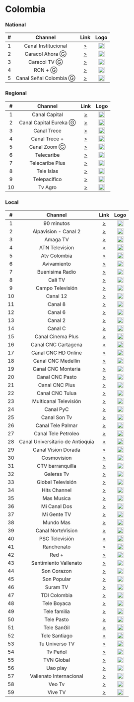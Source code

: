 
<h1>Colombia</h1>

<h3>National</h3>

| #   | Channel     | Link  | Logo |
|:---:|:-----------:|:-----:|:-----:|
| 1   | Canal Institucional | [>](https://streaming.rtvc.gov.co/TV_CanalInstitucional_live/smil:live.smil/playlist.m3u8) | <img height="20" src="https://i.imgur.com/9YMD0rx.png"/> |
| 2   | Caracol Ahora Ⓖ| [>](http://mdstrm.com/live-stream-playlist_800/58dc3d471cbe05ff3c8e463e.m3u8)| <img height="20" src="https://i.imgur.com/rIiYIsI.png"/> |
| 3   | Caracol TV Ⓖ| [>](https://mdstrm.com/live-stream-playlist/574463697b9817cf0886fc17.m3u8)| <img height="20" src="https://i.imgur.com/IbYzIg1.png"/> |
| 4   | RCN +  Ⓖ    | [>](https://933be29cc78d4056abd00e0743138931.mediatailor.us-east-1.amazonaws.com/v1/master/04fd913bb278d8775298c26fdca9d9841f37601f/Roku_RCNMas/playlist.m3u8?ads.wurl_channel=926&ads.wurl_name=RCNMas&ads.coppa=false&ads.bmodel=bm1&ads.channelStore=us&ads.content=9bebc5fe01e3531c8c73aa34b89a2fd0&ads.content_rating=TVPG&ads.tags=cat-spanish-language&ads.content_type=livefeed&ads.device_lang=ROKU_ADS_LOCALE&ads.genre=ROKU_ADS_CONTENT_GENRE&ads.is_lat=1&ads.platform=web&ads.studio_id=latv&ads.rdid=67a4e34f-bc00-53a7-808e-817453df25bc&ads.unlocked=UNLOCKED&ads.ua=Mozilla%2F5.0+%28Linux%3B+Android+6.0%3B+Nexus+5+Build%2FMRA58N%29+AppleWebKit%2F537.36+%28KHTML%2C+like+Gecko%29+Chrome%2F92.0.4515.131+Mobile+Safari%2F537.36&is_lat=1&bmodel=bm1&content=9bebc5fe01e3531c8c73aa34b89a2fd0&platform=web&tags=cat-spanish-language&coppa=false&content_type=livefeed&rdid=67a4e34f-bc00-53a7-808e-817453df25bc&genre=ROKU_ADS_CONTENT_GENRE&content_rating=TVPG&studio_id=latv&channel_id=151908&channelStore=us)| <img height="20" src="https://i.imgur.com/IzbfJ8E.png"/> |
| 5  | Canal Señal Colombia  Ⓖ    | [>](https://geostreaming.rtvc.gov.co/TV_Senal_Colombia_live/smil:live.smil/playlist.m3u8)| <img height="20" src="https://i.imgur.com/JxfTnMQ.png"/> |



<h3>Regional</h3>

| #   | Channel     | Link  | Logo |
|:---:|:-----------:|:-----:|:-----:|
|  1  |Canal Capital | [>](https://mdstrm.com/live-stream-playlist/57d01d6c28b263eb73b59a5a.m3u8) | <img height="20" src="https://i.imgur.com/N0zoph6.png"/> |
|  2  | Canal Capital Eureka Ⓖ| [>](https://mdstrm.com/live-stream-playlist/57d2ebe8fd61d8f9327f8ad1.m3u8) | <img height="20" src="https://i.imgur.com/xBRLCpp.png"/> |
|  3  | Canal Trece| [>](https://stream.logicideas.media/canaltrece-live/smil:live.smil/playlist.m3u8) | <img height="20" src="https://i.imgur.com/kxtY2Fm.png"/> |
|  4  |Canal Trece + | [>](https://stream.logicideas.media/canaltreceplus-live/smil:live1plus.smil/playlist.m3u8) | <img height="20" src="https://i.imgur.com/KtAoWNV.png"/> |
|  5 | Canal Zoom Ⓖ| [>](https://canalzoom.itex.com.co:3085/live/canalzoombr01live.m3u8) | <img height="20" src="https://i.imgur.com/m6t1YzB.png"/> |
|  6  | Telecaribe| [>](https://tkx.mp.lura.live/rest/v2/mcp/video/adstB64MXYxqLZwy?anvack=4gXmVVoVIp3YeECJWm6af3j0mlHwl6vO&eud=SKjoH1L%2F9Enwo5zQBiBTRfTSNGfENMNO6udm4CQNVvix%2FL9XX8kucBOvzWalIghNrL5GllGH8ou17ICYGv29Rg%3D%3D) | <img height="20" src="https://i.imgur.com/Y2Y2bqG.png"/> |
|  7  | Telecaribe Plus| [>](https://tkx.mp.lura.live/rest/v2/mcp/video/adstrJ4lqmk8VOz0?anvack=QMl6NLXvHRjEMnuMa2jVcbwPdOcjYw0z&eud=3ycd7nhfPYkQpMXloO%2BHT1QbBonb6MJjT0hVNjOaZzoZc58sLfI%2Blh65SHeDLEPB7irJPqfm6Ht8BUvgSOXEbg%3D%3D) | <img height="20" src="https://i.imgur.com/Y2Y2bqG.png"/> |
|  8  | Tele Islas| [>](https://5ab772334c39c.streamlock.net/live-teleislas/_definst_/teleislas/playlist.m3u8) | <img height="20" src="https://i.imgur.com/DJJBPFs.png"/> |
|  9  |Telepacifico | [>](https://stream.logicideas.media/telepacifico-live/smil:live.smil/playlist.m3u8) | <img height="20" src="https://i.imgur.com/k4OWlPS.png"/> |
|  10  |Tv Agro | [>](http://179.1.7.198:1935/live/TVAgroHD.stream_360p/playlist.m3u8) | <img height="20" src="https://i.imgur.com/YvAf9qx.png"/> |


<h3>Local</h3>

| #   | Channel     | Link  | Logo |
|:---:|:-----------:|:-----:|:-----:|
|  1  | 90 minutos| [>](https://play.cdn.enetres.net/184784E1D210401F8041E3E1266822CC021/026/playlist.m3u8) | <img height="20" src="https://i.imgur.com/HyhwsSK.png"/> |
| 2   |Alpavision - Canal 2  | [>](https://stmv1.voxtvhd.com.br/alpavision/alpavision/playlist.m3u8) | <img height="20" src="https://i.imgur.com/VjZ2Cfm.png"/> |
| 3   |Amaga TV  | [>](https://hvtrafico.ddns.net/amagatv/smil:amagatv.smil/playlist.m3u8) | <img height="20" src="https://i.imgur.com/8kWQbNu.png"/> |
| 4   |ATN Television  | [>](https://59ef525c24caa.streamlock.net/atntelevision/atntelevision/playlist.m3u8) | <img height="20" src="https://i.imgur.com/ZW3RJgh.png"/> |
| 5   | Atv Colombia | [>](https://panel.streamingmedia.com.co:3994/live/atvcolombialive.m3u8) | <img height="20" src="https://i.imgur.com/pqvuTL9.png"/> |
| 6   |Avivamiento  | [>](https://s3.abntelevision.com:443/avivamientoabr/stream/playlist.m3u8) | <img height="20" src="https://i.imgur.com/ylkBkO7.png"/> |
| 7   | Buenisima Radio | [>](https://streamyes.alsolnet.com/buturama/live/playlist.m3u8) | <img height="20" src="https://i.imgur.com/OegKwy7.png"/> |
| 8   | Cali TV | [>](https://5ab772334c39c.streamlock.net/live-calitv/calitv1/playlist.m3u8) | <img height="20" src="https://i.imgur.com/ji9Wnby.png"/> |
| 9   | Campo Televisión | [>](https://video17.virtualtronics.com/streamer/canalcampotv.m3u8) | <img height="20" src="https://i.imgur.com/qjeVC5a.png"/> |
| 10   | Canal 12 | [>](https://edge.teveo.com.co/live/AeAAAgAJAAFFA1IAyADIQCAAAAAAAAAAAmIx7K66cTceAAAA/playlist.m3u8) | <img height="20" src="https://i.imgur.com/1ET2SeL.png"/> |
| 11   | Canal 8 | [>](https://cloud2.streaminglivehd.com:1936/8120/8120/chunklist_w1712839744.m3u8) | <img height="20" src="https://i.imgur.com/l0eqija.png"/> |
| 12   | Canal 6 | [>](http://190.93.137.61:1935/live/canal6/playlist.m3u8) | <img height="20" src="https://i.imgur.com/0ictJ0y.png"/> |
| 13  | Canal 2 | [>](https://video13.virtualtronics.com/streamer/canal2.m3u8) | <img height="20" src="https://i.imgur.com/LcZtn6L.png"/>|
| 14  | Canal C | [>](https://stmv2.voxtvhd.com.br/canalccali/canalccali/playlist.m3u8) | <img height="20" src="https://i.imgur.com/kAG3Kid.png"/> |
| 15  | Canal Cinema Plus | [>](https://hvtrafico.ddns.net/cinema720/cinema720.stream_720p/playlist.m3u8) | <img height="20" src="https://i.imgur.com/qHRrvWe.png"/> |
| 16 | Canal CNC Cartagena | [>](https://cloud2.streaminglivehd.com:1936/8054/8054/playlist.m3u8) | <img height="20" src="https://i.imgur.com/WiJxPBh.png"/> |
| 17  |Canal CNC HD Online  | [>](https://hvtrafico.ddns.net/cnconline/cnconline.stream/playlist.m3u8) | <img height="20" src="https://i.imgur.com/PL9NQPK.png"/> |
| 18  | Canal CNC Medellin | [>](http://38.75.136.76:1935/cncmedellin720/canalcncmedellin.stream_720p/playlist.m3u8) | <img height="20" src="https://i.imgur.com/k93fhsX.png"/> |
| 19  | Canal CNC Monteria | [>](https://stmv1.voxtvhd.com.br/cncmonteria/cncmonteria/playlist.m3u8) | <img height="20" src="https://i.imgur.com/UbXb2Hl.png"/> |
| 20  |Canal CNC Pasto  | [>](https://hvtrafico.ddns.net/pastocnc9/cnc9/playlist.m3u8) | <img height="20" src="https://i.imgur.com/dYQU2ih.png"/> |
| 21  | Canal CNC Plus | [>](https://hvtrafico.ddns.net/channelplus/channelplus/playlist.m3u8) | <img height="20" src="https://i.imgur.com/YRr5jFs.png"/> |
| 22  | Canal CNC Tulua | [>](https://servers.amelbasoluciones.co:19360/cnctulua/cnctulua.m3u8) | <img height="20" src="https://i.imgur.com/RS8o6MH.png"/> |
| 23  | Multicanal Televisión | [>](https://cloud2.streaminglivehd.com:1936/8010/8010/chunklist_w1274203101.m3u8) | <img height="20" src="https://i.imgur.com/9oOWn4x.png"/> |
| 24  | Canal PyC | [>](https://byecableiptv.com/canapycvivo/canalpyc.stream/playlist.m3u8) | <img height="20" src="https://i.imgur.com/2DDDsDa.png"/> |
| 25  | Canal Son Tv | [>](https://server12.videostreaming.net:3628/stream/play.m3u8) | <img height="20" src="https://i.imgur.com/juesmwo.png?1"/> |
| 26  |Canal Tele Palmar  | [>](https://servers.amelbasoluciones.co:19360/telepalmarlive/telepalmarlive.m3u8) | <img height="20" src="https://i.imgur.com/lTmeYIC.png"/> |
| 27  |  Canal Tele Petroleo| [>](https://edge.teveo.com.co/live/AeAAAgAIAAE7A1IAyADIXOgAZJgAAAAAAmIyQrW6cTceAAAA/playlist.m3u8) | <img height="20" src="https://i.imgur.com/2MyZEHl.png"/> |
| 28  | Canal Universitario de Antioquia | [>](https://manifest.googlevideo.com/api/manifest/hls_playlist/expire/1647480674/ei/AjsyYt6BBM-u8wSVypToBg/ip/54.234.21.247/id/QP6rZZzr8Uk.1/itag/96/source/yt_live_broadcast/requiressl/yes/ratebypass/yes/live/1/sgoap/gir%3Dyes%3Bitag%3D140/sgovp/gir%3Dyes%3Bitag%3D137/hls_chunk_host/rr2---sn-p5qddn7k.googlevideo.com/playlist_duration/30/manifest_duration/30/vprv/1/playlist_type/DVR/initcwndbps/6490/mh/JP/mm/44/mn/sn-p5qddn7k/ms/lva/mv/m/mvi/2/pl/15/dover/11/pacing/0/keepalive/yes/fexp/24001373,24007246/mt/1647458679/sparams/expire,ei,ip,id,itag,source,requiressl,ratebypass,live,sgoap,sgovp,playlist_duration,manifest_duration,vprv,playlist_type/sig/AOq0QJ8wRAIgM3HMyP2yIUuqbn_8g-_EBqQKvn3v8dxcIzsNmvW6mFkCICnTsZiTFmnc-zivs7q6JmveeZ7ccs6gVTDA64Gua97X/lsparams/hls_chunk_host,initcwndbps,mh,mm,mn,ms,mv,mvi,pl/lsig/AG3C_xAwRQIgJ-v9_10mL9s4ok1t6zYN7-N200VUyJRc7suUHbkYMD0CIQDBZNVtFSvZ-rMvdaBHisQEMAEEjML09tijyUUjEewScA%3D%3D/playlist/index.m3u8) | <img height="20" src="https://i.imgur.com/Sd6SBai.png"/> |
| 29  |Canal Vision Dorada  | [>](https://movil.ejeserver.com/live/visiondorada.m3u8) | <img height="20" src="https://i.imgur.com/zPMi7VE.png"/> |
| 30   | Cosmovision | [>](https://videohls2.cosmovision.tv/hls/sd.m3u8) | <img height="20" src="https://i.imgur.com/2YKjsE4.png"/> |
| 31  | CTV barranquilla | [>](https://59a564764e2b6.streamlock.net/ctvbarranquilla/_definst_/ctv/playlist.m3u8) | <img height="20" src="https://i.imgur.com/7gLjhBU.png"/> |
| 32  | Galeras Tv | [>](https://hvtrafico.ddns.net/pastocnc8/cnc8/playlist.m3u8) | <img height="20" src="https://i.imgur.com/o92rDnX.png"/> |
| 33 | Global Televisión | [>](https://hvtrafico.ddns.net/globalvillavicencio/globalvillavicencio/playlist.m3u8) | <img height="20" src="https://i.imgur.com/wYziKW7.png"/> |
| 34   | Hits Channel | [>](https://hvtrafico.ddns.net/pastocnc1/cnc1/playlist.m3u8) | <img height="20" src="https://i.imgur.com/ekhgWsR.png"/> |
| 35  | Mas Musica | [>](https://movil.ejeserver.com/live/masmusica.m3u8) | <img height="20" src="https://i.imgur.com/ddpORNx.png"/> |
| 36   | Mi Canal Dos | [>](http://131.221.42.25:1935/streaming/canal2/playlist.m3u8) | <img height="20" src="https://i.imgur.com/SQ4jiHj.png"/> |
| 37  | Mi Gente TV | [>](https://hvtrafico.ddns.net/migente720/migente720.stream/playlist.m3u8) | <img height="20" src="https://i.imgur.com/cPiEhcO.png"/> |
| 38   | Mundo Mas | [>](http://vcp1.myplaytv.com:1935/mundomas/mundomas/playlist.m3u8) | <img height="20" src="https://i.imgur.com/f9UJ2B6.png"/> |
| 39 | Canal NorteVision | [>](https://eu1.servers10.com:8081/8092/tracks-v3a1/mono.m3u8) | <img height="20" src="https://i.imgur.com/nnM7lNS.png"/> |
| 40   | PSC Televisión | [>](https://stmv1.voxtvhd.com.br/psctv/psctv/playlist.m3u8) | <img height="20" src="https://i.imgur.com/bpkN2Tl.png"/> |
| 41  | Ranchenato | [>](https://byecableiptv.com/ranchenato/ranchenato.stream_360p/playlist.m3u8) | <img height="20" src="https://i.imgur.com/AzcV79y.png"/> |
| 42  | Red + | [>](https://inforedvos.lcdn.claro.net.co/Content/HLS_HLS_DIR/Live/channel(REDMASHDWEB)/master.m3u8) | <img height="20" src="https://i.imgur.com/sYKhx4w.png"/> |
| 43  |Sentimiento Vallenato  | [>](https://hvtrafico.ddns.net/pastocnc4/cnc4/playlist.m3u8) | <img height="20" src="https://i.imgur.com/v6xinDM.png"/> |
| 44  |  Son Corazon| [>](https://hvtrafico.ddns.net/pastocnc3/cnc3/playlist.m3u8) | <img height="20" src="https://i.imgur.com/FnyYeEq.png"/> |
| 45  |  Son Popular| [>](https://hvtrafico.ddns.net/pastocnc7/cnc7/playlist.m3u8) | <img height="20" src="https://i.imgur.com/4X1F5S3.jpg"/> |
| 46  |  Suram TV| [>](https://5b3050bb1b2d8.streamlock.net/suramtv/suramtv/playlist.m3u8) | <img height="20" src="https://i.imgur.com/iF7Q4fA.png"/> |
| 47  | TDI Colombia | [>](https://play.amelbasoluciones.co:3971/live/tdicolombiatvlive.m3u8) | <img height="20" src="https://i.imgur.com/20OA0ey.png"/> |
| 48  | Tele Boyaca | [>](https://stmv1.voxtvhd.com.br/teleboyaca/teleboyaca/playlist.m3u8) | <img height="20" src="https://i.imgur.com/y9WI01a.png"/> |
| 49  | Tele familia | [>](https://stmv2.voxtvhd.com.br/telefamilia/telefamilia/playlist.m3u8) | <img height="20" src="https://i.imgur.com/rMJNDXs.png"/> |
| 50  | Tele Pasto | [>](https://byecableiptv.com/telepasto/Telepasto.stream/playlist.m3u8) | <img height="20" src="https://i.imgur.com/ln47f6h.png"/> |
| 51  |  Tele SanGil| [>](https://byecableiptv.com/tvsangil/tvsangil.stream/playlist.m3u8) | <img height="20" src="https://i.imgur.com/S0BJBfC.png"/> |
| 52 | Tele Santiago | [>](https://dacastmmd.mmdlive.lldns.net/dacastmmd/167242899ddb46ff9c9fab316cf743d7/manifest.m3u8?p=79&s=1647461658&e=1647461778&h=5cde73f812531c4bbc3c3dc0e089d8de) | <img height="20" src="https://i.imgur.com/kiwgJTB.png"/> |
| 53  | Tu Universo TV| [>](https://5bf8041cb3fed.streamlock.net/TUUNIVERSOTV/TUUNIVERSOTV/playlist.m3u8) | <img height="20" src="https://i.imgur.com/K8jLPee.png"/> |
| 54  | Tv Peñol | [>](https://stmv1.voxtvhd.com.br/tvpenol/tvpenol/playlist.m3u8) | <img height="20" src="https://i.imgur.com/TBGcOZ8.png"/> |
| 55  | TVN Global | [>](https://stmv2.voxtvhd.com.br/tvnglobal/tvnglobal/playlist.m3u8) | <img height="20" src="https://i.imgur.com/1iT5H2R.png"/> |
| 56  | Uao play | [>](https://play.cdn.enetres.net/184784E1D210401F8041E3E1266822CC023/028/playlist.m3u8) | <img height="20" src="https://i.imgur.com/JTFBkpi.png?1"/> |
| 57  | Vallenato Internacional | [>](https://59a564764e2b6.streamlock.net/vallenato/Vallenato2/playlist.m3u8) | <img height="20" src="https://i.imgur.com/cctn7US.png"/> |
| 58  | Veo Tv | [>](https://movil.ejeserver.com/live/veotv.m3u8) | <img height="20" src="https://i.imgur.com/2FzhZBt.png"/> |
| 59  | Vive TV| [>](http://192.144.113.132:1935/live/myStream/playlist.m3u8) | <img height="20" src="https://i.imgur.com/WPkDWLY.png"/> |





